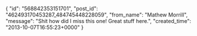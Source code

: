  {
   "id": "568842353151701",
   "post_id": "462493170453287_484745448228059",
   "from_name": "Mathew Morrill",
   "message": "Shit how did I miss this one! Great stuff here.",
   "created_time": "2013-10-07T16:55:23+0000"
 }
